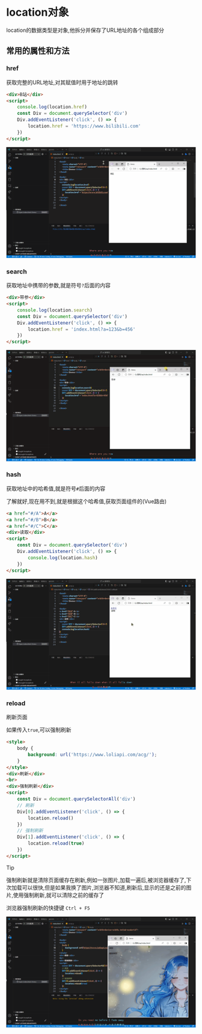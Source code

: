 # location对象

location的数据类型是对象,他拆分并保存了URL地址的各个组成部分

## 常用的属性和方法

### href

获取完整的URL地址,对其赋值时用于地址的跳转

```html
<div>B站</div>
<script>
    console.log(location.href)
    const Div = document.querySelector('div')
    Div.addEventListener('click', () => {
        location.href = 'https://www.bilibili.com'
    })
</script>
```

![49-1](assets/49-1.gif)

### search

获取地址中携带的参数,就是符号`?`后面的内容

```html
<div>带参</div>
<script>
    console.log(location.search)
    const Div = document.querySelector('div')
    Div.addEventListener('click', () => {
        location.href = 'index.html?a=123&b=456'
    })
</script>
```

![49-2](assets/49-2.gif)

### hash

获取地址中的哈希值,就是符号`#`后面的内容

了解就好,现在用不到,就是根据这个哈希值,获取页面组件的(Vue路由)

```html
<a href="#/A">A</a>
<a href="#/B">B</a>
<a href="#/C">C</a>
<div>读取</div>
<script>
    const Div = document.querySelector('div')
    Div.addEventListener('click', () => {
    	console.log(location.hash)
	})
</script>
```

![49-3](assets/49-3.gif)

### reload

刷新页面

如果传入`true`,可以强制刷新

```html
<style>
    body {
        background: url('https://www.loliapi.com/acg/');
    }
</style>
<div>刷新</div>
<br>
<div>强制刷新</div>
<script>
    const Div = document.querySelectorAll('div')
    // 刷新
    Div[0].addEventListener('click', () => {
        location.reload()
    })
    // 强制刷新
    Div[1].addEventListener('click', () => {
        location.reload(true)
    })
</script>
```

> [!tip]
>
> 强制刷新就是清除页面缓存在刷新,例如一张图片,加载一遍后,被浏览器缓存了,下次加载可以很快,但是如果我换了图片,浏览器不知道,刷新后,显示的还是之前的图片,使用强制刷新,就可以清除之前的缓存了
>
> 浏览器强制刷新的快捷键 `Ctrl + F5`

![49-4](assets/49-4.gif)
